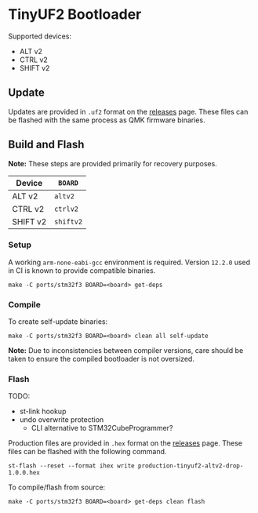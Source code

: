 # TinyUF2 Bootloader

Supported devices:

* ALT v2
* CTRL v2
* SHIFT v2

## Update

Updates are provided in `.uf2` format on the [releases](https://github.com/zvecr/tinyuf2/releases/latest) page. These files can be flashed with the same process as QMK firmware binaries.

## Build and Flash

**Note:** These steps are provided primarily for recovery purposes.

| Device   | `BOARD`   |
|----------|-----------|
| ALT v2   | `altv2`   |
| CTRL v2  | `ctrlv2`  |
| SHIFT v2 | `shiftv2` |

### Setup

A working `arm-none-eabi-gcc` environment is required. Version `12.2.0` used in CI is known to provide compatible binaries.

```
make -C ports/stm32f3 BOARD=<board> get-deps
```

### Compile

To create self-update binaries:
```
make -C ports/stm32f3 BOARD=<board> clean all self-update
```

**Note:** Due to inconsistencies between compiler versions, care should be taken to ensure the compiled bootloader is not oversized.

### Flash

TODO:

* st-link hookup
* undo overwrite protection
  * CLI alternative to STM32CubeProgrammer?

Production files are provided in `.hex` format on the [releases](https://github.com/zvecr/tinyuf2/releases/latest) page. These files can be flashed with the following command.
```
st-flash --reset --format ihex write production-tinyuf2-altv2-drop-1.0.0.hex
```

To compile/flash from source:
```
make -C ports/stm32f3 BOARD=<board> get-deps clean flash
```
